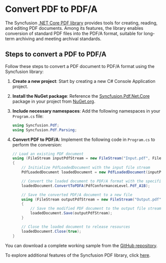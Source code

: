 # Convert PDF to PDF/A

The Syncfusion [.NET Core PDF library](https://www.syncfusion.com/document-processing/pdf-framework/net-core/pdf-library) provides tools for creating, reading, and editing PDF documents. Among its features, the library enables conversion of standard PDF files into the PDF/A format, suitable for long-term archiving and meeting archival standards.

## Steps to convert a PDF to PDF/A

Follow these steps to convert a PDF document to PDF/A format using the Syncfusion library:

1. **Create a new project**: Start by creating a new C# Console Application project.

2. **Install the NuGet package**: Reference the [Syncfusion.Pdf.Net.Core](https://www.nuget.org/packages/Syncfusion.Pdf.Net.Core/) package in your project from [NuGet.org](https://www.nuget.org/).

3. **Include necessary namespaces**: Add the following namespaces in your `Program.cs` file:

   ```csharp
   using Syncfusion.Pdf;
   using Syncfusion.Pdf.Parsing;
   ```

4. **Convert PDF to PDF/A**: Implement the following code in `Program.cs` to perform the conversion:

   ```csharp
   // Load an existing PDF document
   using (FileStream inputPdfStream = new FileStream("Input.pdf", FileMode.Open, FileAccess.Read))
   {
       // Initialize PdfLoadedDocument with the input file stream
       PdfLoadedDocument loadedDocument = new PdfLoadedDocument(inputPdfStream);

       // Convert the loaded document to PDF/A format with the specified conformance level
       loadedDocument.ConvertToPDFA(PdfConformanceLevel.Pdf_A1B);

       // Save the converted PDF/A document to a new file
       using (FileStream outputPdfStream = new FileStream("Output.pdf", FileMode.Create, FileAccess.Write))
       {
           // Save the modified PDF document to the output file stream
           loadedDocument.Save(outputPdfStream);
       }

       // Close the loaded document to release resources
       loadedDocument.Close(true);
   }
   ```

You can download a complete working sample from the [GitHub repository](https://github.com/SyncfusionExamples/PDF-Examples/tree/master/PDF%20Conformance/Get-PDF-to-PDFA-conversion-progress/.NET).

To explore additional features of the Syncfusion PDF library, click [here](https://www.syncfusion.com/document-processing/pdf-framework/net-core).